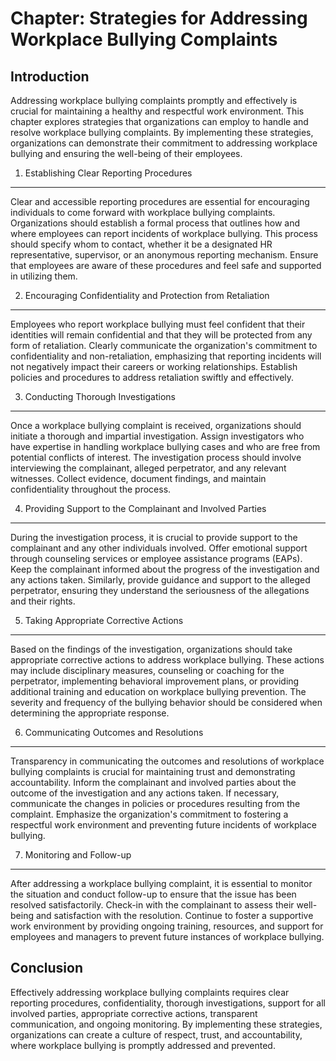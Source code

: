 Chapter: Strategies for Addressing Workplace Bullying Complaints
================================================================

Introduction
------------

Addressing workplace bullying complaints promptly and effectively is crucial for maintaining a healthy and respectful work environment. This chapter explores strategies that organizations can employ to handle and resolve workplace bullying complaints. By implementing these strategies, organizations can demonstrate their commitment to addressing workplace bullying and ensuring the well-being of their employees.

1. Establishing Clear Reporting Procedures
------------------------------------------

Clear and accessible reporting procedures are essential for encouraging individuals to come forward with workplace bullying complaints. Organizations should establish a formal process that outlines how and where employees can report incidents of workplace bullying. This process should specify whom to contact, whether it be a designated HR representative, supervisor, or an anonymous reporting mechanism. Ensure that employees are aware of these procedures and feel safe and supported in utilizing them.

2. Encouraging Confidentiality and Protection from Retaliation
--------------------------------------------------------------

Employees who report workplace bullying must feel confident that their identities will remain confidential and that they will be protected from any form of retaliation. Clearly communicate the organization's commitment to confidentiality and non-retaliation, emphasizing that reporting incidents will not negatively impact their careers or working relationships. Establish policies and procedures to address retaliation swiftly and effectively.

3. Conducting Thorough Investigations
-------------------------------------

Once a workplace bullying complaint is received, organizations should initiate a thorough and impartial investigation. Assign investigators who have expertise in handling workplace bullying cases and who are free from potential conflicts of interest. The investigation process should involve interviewing the complainant, alleged perpetrator, and any relevant witnesses. Collect evidence, document findings, and maintain confidentiality throughout the process.

4. Providing Support to the Complainant and Involved Parties
------------------------------------------------------------

During the investigation process, it is crucial to provide support to the complainant and any other individuals involved. Offer emotional support through counseling services or employee assistance programs (EAPs). Keep the complainant informed about the progress of the investigation and any actions taken. Similarly, provide guidance and support to the alleged perpetrator, ensuring they understand the seriousness of the allegations and their rights.

5. Taking Appropriate Corrective Actions
----------------------------------------

Based on the findings of the investigation, organizations should take appropriate corrective actions to address workplace bullying. These actions may include disciplinary measures, counseling or coaching for the perpetrator, implementing behavioral improvement plans, or providing additional training and education on workplace bullying prevention. The severity and frequency of the bullying behavior should be considered when determining the appropriate response.

6. Communicating Outcomes and Resolutions
-----------------------------------------

Transparency in communicating the outcomes and resolutions of workplace bullying complaints is crucial for maintaining trust and demonstrating accountability. Inform the complainant and involved parties about the outcome of the investigation and any actions taken. If necessary, communicate the changes in policies or procedures resulting from the complaint. Emphasize the organization's commitment to fostering a respectful work environment and preventing future incidents of workplace bullying.

7. Monitoring and Follow-up
---------------------------

After addressing a workplace bullying complaint, it is essential to monitor the situation and conduct follow-up to ensure that the issue has been resolved satisfactorily. Check-in with the complainant to assess their well-being and satisfaction with the resolution. Continue to foster a supportive work environment by providing ongoing training, resources, and support for employees and managers to prevent future instances of workplace bullying.

Conclusion
----------

Effectively addressing workplace bullying complaints requires clear reporting procedures, confidentiality, thorough investigations, support for all involved parties, appropriate corrective actions, transparent communication, and ongoing monitoring. By implementing these strategies, organizations can create a culture of respect, trust, and accountability, where workplace bullying is promptly addressed and prevented.
